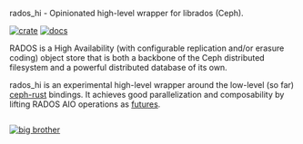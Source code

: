 rados_hi - Opinionated high-level wrapper for librados (Ceph).

[![crate](https://img.shields.io/crates/v/rados_hi.svg)](https://crates.io/crates/rados_hi)
[![docs](https://docs.rs/rados_hi/badge.svg)](https://docs.rs/rados_hi/)

RADOS is a High Availability (with configurable replication and/or erasure coding) object store that is both a backbone of the Ceph distributed filesystem and a powerful distributed database of its own.

rados_hi is an experimental high-level wrapper around the low-level (so far) [ceph-rust](https://github.com/ceph/ceph-rust) bindings. It achieves good parallelization and composability by lifting RADOS AIO operations as [futures](https://github.com/alexcrichton/futures-rs).

```
```
[![big brother](https://ga-beacon.appspot.com/UA-83241762-2/README)](https://github.com/igrigorik/ga-beacon)
